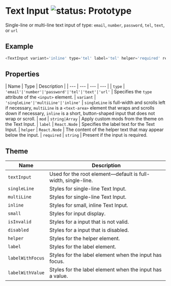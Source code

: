 # Text Input ![status: Prototype](https://img.shields.io/badge/status-prototype-orange.svg)

Single-line or multi-line text input of type: `email`, `number`, `password`, `tel`, `text`, or `url`

## Example

```javascript
<TextInput variant='inline' type='tel' label='tel' helper='required' required />
```
## Properties

| Name | Type | Description |
| --- | --- | --- | --- |
| `type` | <code>'email'&#124;'number'&#124;'password'&#124;'tel'&#124;'text'&#124;'url'</code> | Specifies the `type` attribute of the `<input>` element.
| `variant` | <code>'singleLine'&#124;'multiLine'&#124;'inline'</code> | `singleLine` is full-width and scrolls left if necessary, `multiLine` is a `<text-area>` element that wraps and scrolls down if necessary, `inline` is a short, button-shaped input that does not wrap or scroll.
| `mod` | <code>string&#124;Array<string></code> | Apply custom mods from the theme on the Text Input.
| `label` | `React.Node` | Specifies the label text for the Text Input.
| `helper` | `React.Node` | The content of the helper text that may appear below the input.
| `required` | `string` | Present if the input is required.

## Theme

| Name | Description |
| ---  | ----------- |
| `textInput` | Used for the root element—default is full-width, single-line. |
| `singleLine` | Styles for single-line Text Input. |
| `multiLine` | Styles for single-line Text Input. |
| `inline` | Styles for small, inline Text Input. |
| `small` | Styles for input display. |
| `isInvalid` | Styles for a input that is not valid. |
| `disabled` | Styles for a input that is disabled. |
| `helper` | Styles for the helper element. |
| `label` | Styles for the label element. |
| `labelWithFocus` | Styles for the label element when the input has focus. |
| `labelWithValue` | Styles for the label element when the input has a value. |
